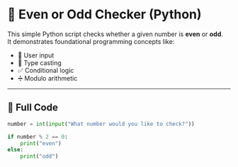 # 🔢 Even or Odd Checker (Python)

This simple Python script checks whether a given number is **even** or **odd**.  
It demonstrates foundational programming concepts like:

- 🧍 User input
- 🔄 Type casting
- ✅ Conditional logic
- ➗ Modulo arithmetic

---

## 🧾 Full Code

```python
number = int(input("What number would you like to check?"))

if number % 2 == 0:
    print("even")
else:
    print("odd")

